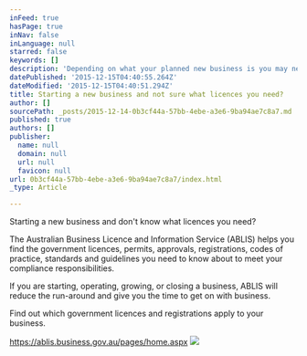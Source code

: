 ```yaml
---
inFeed: true
hasPage: true
inNav: false
inLanguage: null
starred: false
keywords: []
description: 'Depending on what your planned new business is you may need to arrange for licencing. Accountants need to be registered with the Tax Practitioners Board, plumbers and electricians need to be licensed. Find out what licenses you need.'
datePublished: '2015-12-15T04:40:55.264Z'
dateModified: '2015-12-15T04:40:51.294Z'
title: Starting a new business and not sure what licences you need?
author: []
sourcePath: _posts/2015-12-14-0b3cf44a-57bb-4ebe-a3e6-9ba94ae7c8a7.md
published: true
authors: []
publisher:
  name: null
  domain: null
  url: null
  favicon: null
url: 0b3cf44a-57bb-4ebe-a3e6-9ba94ae7c8a7/index.html
_type: Article

---
```

Starting a new business and don't know what licences you need?

The Australian Business Licence and Information Service (ABLIS) helps you find the government licences, permits, approvals, registrations, codes of practice, standards and guidelines you need to know about to meet your compliance responsibilities.

If you are starting, operating, growing, or closing a business, ABLIS will reduce the run-around and give you the time to get on with business.

Find out which government licences and registrations apply to your business.

https://ablis.business.gov.au/pages/home.aspx
![](https://the-grid-user-content.s3-us-west-2.amazonaws.com/be06d327-0c6d-4f4b-b078-d24d320590a4.jpg)